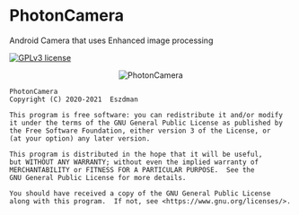# PhotonCamera

Android Camera that uses Enhanced image processing

[![GPLv3 license](https://img.shields.io/badge/License-GPLv3-blue.svg)](./LICENSE)

<p align="center">
<img src="https://i.imgur.com/na2Tvx6.png" alt="PhotonCamera">
</p>


    PhotonCamera
    Copyright (C) 2020-2021  Eszdman

    This program is free software: you can redistribute it and/or modify
    it under the terms of the GNU General Public License as published by
    the Free Software Foundation, either version 3 of the License, or
    (at your option) any later version.

    This program is distributed in the hope that it will be useful,
    but WITHOUT ANY WARRANTY; without even the implied warranty of
    MERCHANTABILITY or FITNESS FOR A PARTICULAR PURPOSE.  See the
    GNU General Public License for more details.

    You should have received a copy of the GNU General Public License
    along with this program.  If not, see <https://www.gnu.org/licenses/>.
